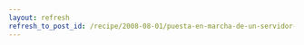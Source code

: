 ```yaml
---
layout: refresh
refresh_to_post_id: /recipe/2008-08-01/puesta-en-marcha-de-un-servidor-dhcp
---
```

